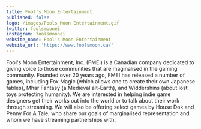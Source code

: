 ```yaml
---
title: Fool's Moon Entertainment
published: false
logo: /images/Fools Moon Entertainment.gif
twitter: foolsmoonei
instagram: foolsmoonei
website_name: Fool's Moon Entertainment
website_url: 'https://www.foolsmoon.ca/'
---
```


Fool's Moon Entertainment, Inc. (FMEI) is a Canadian company dedicated to giving voice to those communities that are maginalised in the gaming community. Founded over 20 years ago, FMEI has released a number of games, including Fox Magic (which allows one to create their own Japanese fables), Mhar Fantasy (a Medieval alt-Earth), and Widdershins (about lost toys protecting humanity). We are interested in helping indie game designers get their works out into the world or to talk about their work through streaming. We will also be offering select games by House Dok and Penny For A Tale, who share our goals of marginalised representation and whom we have streaming partnerships with.


